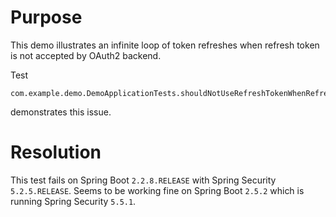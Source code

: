 # Purpose

This demo illustrates an infinite loop of token refreshes when refresh token is not accepted by OAuth2 backend.

Test

```
com.example.demo.DemoApplicationTests.shouldNotUseRefreshTokenWhenRefreshReturnsError
```

demonstrates this issue.

# Resolution

This test fails on Spring Boot `2.2.8.RELEASE` with Spring Security `5.2.5.RELEASE`. Seems to be working fine on Spring
Boot `2.5.2` which is running Spring Security `5.5.1`.
